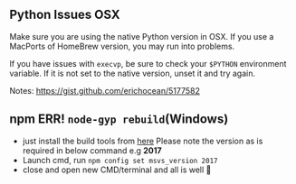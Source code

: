 ## Python Issues OSX

Make sure you are using the native Python version in OSX.  If you use a MacPorts of HomeBrew version, you may run into problems.

If you have issues with `execvp`, be sure to check your `$PYTHON` environment variable.  If it is not set to the native version, unset it and try again.

Notes: https://gist.github.com/erichocean/5177582

## npm ERR! `node-gyp rebuild`(Windows)
* just install the build tools from [here](https://visualstudio.microsoft.com/thank-you-downloading-visual-studio/?sku=BuildTools)
Please note the version as is required in below command e.g **2017**
* Launch cmd, run `npm config set msvs_version 2017`
* close and open new CMD/terminal and all is well :100:
